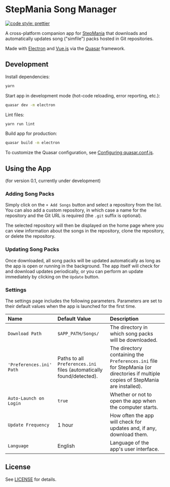# StepMania Song Manager

[![code style: prettier](https://img.shields.io/badge/code_style-prettier-ff69b4.svg?style=flat-square)](https://github.com/prettier/prettier)

A cross-platform companion app for [StepMania](https://github.com/stepmania/stepmania) that downloads and automatically updates song ("simfile") packs hosted in Git repositories.

Made with [Electron](https://www.electronjs.org/) and [Vue.js](https://vuejs.org/) via the [Quasar](https://quasar.dev/) framework.

## Development

Install dependencies:

```bash
yarn
```

Start app in development mode (hot-code reloading, error reporting, etc.):

```bash
quasar dev -m electron
```

Lint files:

```bash
yarn run lint
```

Build app for production:

```bash
quasar build -m electron
```

To customize the Quasar configuration, see [Configuring quasar.conf.js](https://quasar.dev/quasar-cli/quasar-conf-js).

## Using the App

(for version 0.1, currently under development)

### Adding Song Packs

Simply click on the `+ Add Songs` button and select a repository from the list.
You can also add a custom repository, in which case a name for the repository and the Git URL is required (the `.git` suffix is optional).

The selected repository will then be displayed on the home page where you can view information about the songs in the repository, clone the repository, or delete the repository.

### Updating Song Packs

Once downloaded, all song packs will be updated automatically as long as the app is open or running in the background.
The app itself will check for and download updates periodically, or you can perform an update immediately by clicking on the `Update` button.

### Settings

The settings page includes the following parameters.
Parameters are set to their default values when the app is launched for the first time.

| Name | Default Value | Description |
| :- | :- | :- |
| `Download Path` | `$APP_PATH/Songs/` | The directory in which song packs will be downloaded. |
| `'Preferences.ini' Path` | Paths to all `Preferences.ini` files (automatically found/detected). | The directory containing the `Preferences.ini` file for StepMania (or directories if multiple copies of StepMania are installed). |
| `Auto-Launch on Login` | `true` | Whether or not to open the app when the computer starts. |
| `Update Frequency` | 1 hour | How often the app will check for updates and, if any, download them. |
| `Language` | English | Language of the app's user interface. |

## License

See [LICENSE](./LICENSE) for details.
